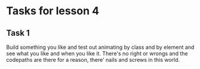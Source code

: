 # Tasks for lesson 4

## Task 1
Build something you like and test out animating by class and by element and see what you like and when you like it. There's no right or wrongs and the codepaths are there for a reason, there' nails and screws in this world.